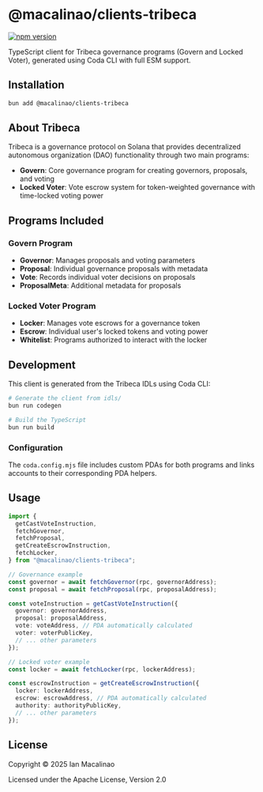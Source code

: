 # @macalinao/clients-tribeca

[![npm version](https://img.shields.io/npm/v/@macalinao/clients-tribeca.svg)](https://www.npmjs.com/package/@macalinao/clients-tribeca)

TypeScript client for Tribeca governance programs (Govern and Locked Voter), generated using Coda CLI with full ESM support.

## Installation

```bash
bun add @macalinao/clients-tribeca
```

## About Tribeca

Tribeca is a governance protocol on Solana that provides decentralized autonomous organization (DAO) functionality through two main programs:

- **Govern**: Core governance program for creating governors, proposals, and voting
- **Locked Voter**: Vote escrow system for token-weighted governance with time-locked voting power

## Programs Included

### Govern Program
- **Governor**: Manages proposals and voting parameters
- **Proposal**: Individual governance proposals with metadata
- **Vote**: Records individual voter decisions on proposals
- **ProposalMeta**: Additional metadata for proposals

### Locked Voter Program
- **Locker**: Manages vote escrows for a governance token
- **Escrow**: Individual user's locked tokens and voting power
- **Whitelist**: Programs authorized to interact with the locker

## Development

This client is generated from the Tribeca IDLs using Coda CLI:

```bash
# Generate the client from idls/
bun run codegen

# Build the TypeScript
bun run build
```

### Configuration

The `coda.config.mjs` file includes custom PDAs for both programs and links accounts to their corresponding PDA helpers.

## Usage

```typescript
import {
  getCastVoteInstruction,
  fetchGovernor,
  fetchProposal,
  getCreateEscrowInstruction,
  fetchLocker,
} from "@macalinao/clients-tribeca";

// Governance example
const governor = await fetchGovernor(rpc, governorAddress);
const proposal = await fetchProposal(rpc, proposalAddress);

const voteInstruction = getCastVoteInstruction({
  governor: governorAddress,
  proposal: proposalAddress,
  vote: voteAddress, // PDA automatically calculated
  voter: voterPublicKey,
  // ... other parameters
});

// Locked voter example
const locker = await fetchLocker(rpc, lockerAddress);

const escrowInstruction = getCreateEscrowInstruction({
  locker: lockerAddress,
  escrow: escrowAddress, // PDA automatically calculated
  authority: authorityPublicKey,
  // ... other parameters
});
```

## License

Copyright © 2025 Ian Macalinao

Licensed under the Apache License, Version 2.0
